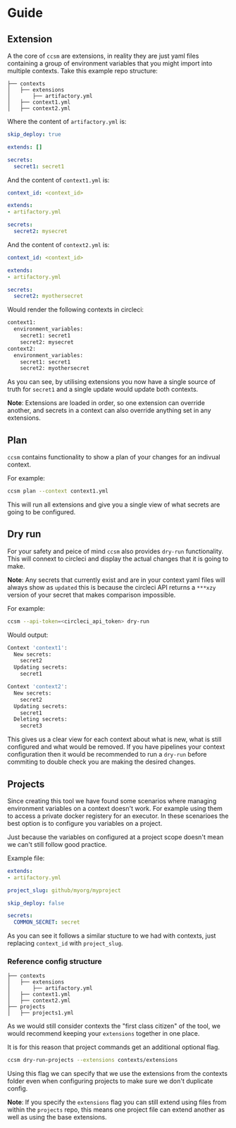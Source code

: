 # Guide

## Extension

A the core of `ccsm` are extensions, in reality they are just yaml files containing a group of environment variables that you might import into multiple contexts. Take this example repo structure:

```
├── contexts
│   ├── extensions
│       ├── artifactory.yml
│   ├── context1.yml
│   ├── context2.yml
```

Where the content of `artifactory.yml` is:

```yml
skip_deploy: true

extends: []

secrets:
  secret1: secret1
```

And the content of `context1.yml` is:

```yml
context_id: <context_id>

extends:
- artifactory.yml

secrets:
  secret2: mysecret
```

And the content of `context2.yml` is:

```yml
context_id: <context_id>

extends:
- artifactory.yml

secrets:
  secret2: myothersecret
```

Would render the following contexts in circleci:

```txt
context1:
  environment_variables:
    secret1: secret1
    secret2: mysecret
context2:
  environment_variables:
    secret1: secret1
    secret2: myothersecret
```

As you can see, by utilising extensions you now have a single source of truth for `secret1` and a single update would update both contexts.

**Note**: Extensions are loaded in order, so one extension can override another, and secrets in a context can also override anything set in any extensions.

## Plan

`ccsm` contains functionality to show a plan of your changes for an indivual context.

For example:

```sh
ccsm plan --context context1.yml
```

This will run all extensions and give you a single view of what secrets are going to be configured.

## Dry run

For your safety and peice of mind `ccsm` also provides `dry-run` functionality. This will connext to circleci and display the actual changes that it is going to make.

**Note**: Any secrets that currently exist and are in your context yaml files will always show as `updated` this is because the circleci API returns a `***xzy` version of your secret that makes comparison impossible.

For example:

```sh
ccsm --api-token=<circleci_api_token> dry-run
```

Would output:

```sh
Context 'context1':
  New secrets:
    secret2
  Updating secrets:
    secret1

Context 'context2':
  New secrets:
    secret2
  Updating secrets:
    secret1
  Deleting secrets:
    secret3
```

This gives us a clear view for each context about what is new, what is still configured and what would be removed. If you have pipelines your context configuration then it would be recommended to run a `dry-run` before commiting to double check you are making the desired changes.

## Projects

Since creating this tool we have found some scenarios where managing environment variables on a context doesn't work. For example using them to access a private docker registery for an executor. In these scenarioes the best option is to configure you variables on a project.

Just because the variables on configured at a project scope doesn't mean we can't still follow good practice.

Example file:

```yml
extends:
- artifactory.yml

project_slug: github/myorg/myproject

skip_deploy: false

secrets:
  COMMON_SECRET: secret
```

As you can see it follows a similar stucture to we had with contexts, just replacing `context_id` with `project_slug`.

### Reference config structure

```
├── contexts
│   ├── extensions
│       ├── artifactory.yml
│   ├── context1.yml
│   ├── context2.yml
├── projects
│   ├── projects1.yml
```

As we would still consider contexts the "first class citizen" of the tool, we would recommend keeping your `extensions` together in one place.

It is for this reason that project commands get an additional optional flag.

```sh
ccsm dry-run-projects --extensions contexts/extensions
```

Using this flag we can specify that we use the extensions from the contexts folder even when configuring projects to make sure we don't duplicate config.

**Note**: If you specify the `extensions` flag you can still extend using files from within the `projects` repo, this means one project file can extend another as well as using the base extensions.

